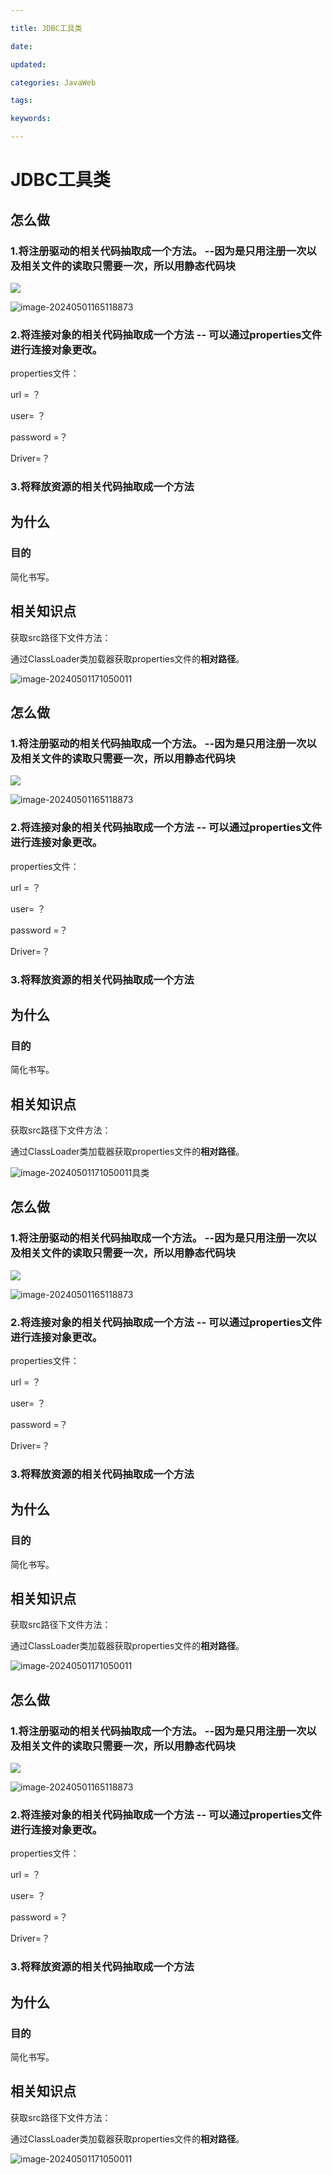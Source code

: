 ```yaml
---

title: JDBC工具类

date: 

updated: 

categories: JavaWeb

tags: 

keywords: 

---
```

# JDBC工具类

## 怎么做

### 1.将注册驱动的相关代码抽取成一个方法。 --因为是只用注册一次以及相关文件的读取只需要一次，所以用静态代码块

![](../TyporaImage/image-20240501165055692.png)

![image-20240501165118873](../TyporaImage/image-20240501165118873.png)

### 2.将连接对象的相关代码抽取成一个方法     -- 可以通过properties文件进行连接对象更改。

properties文件：

url = ？

user= ？

password =？ 

Driver=？





### 3.将释放资源的相关代码抽取成一个方法

## 为什么

### 目的

简化书写。

## 相关知识点

获取src路径下文件方法：

通过ClassLoader类加载器获取properties文件的**相对路径**。

![image-20240501171050011](../TyporaImage/image-20240501171050011.png)
## 怎么做

### 1.将注册驱动的相关代码抽取成一个方法。 --因为是只用注册一次以及相关文件的读取只需要一次，所以用静态代码块

![](../TyporaImage/image-20240501165055692.png)

![image-20240501165118873](../TyporaImage/image-20240501165118873.png)

### 2.将连接对象的相关代码抽取成一个方法     -- 可以通过properties文件进行连接对象更改。

properties文件：

url = ？

user= ？

password =？ 

Driver=？





### 3.将释放资源的相关代码抽取成一个方法

## 为什么

### 目的

简化书写。

## 相关知识点

获取src路径下文件方法：

通过ClassLoader类加载器获取properties文件的**相对路径**。

![image-20240501171050011](../TyporaImage/image-20240501171050011.png)具类

## 怎么做

### 1.将注册驱动的相关代码抽取成一个方法。 --因为是只用注册一次以及相关文件的读取只需要一次，所以用静态代码块

![](../TyporaImage/image-20240501165055692.png)

![image-20240501165118873](../TyporaImage/image-20240501165118873.png)

### 2.将连接对象的相关代码抽取成一个方法     -- 可以通过properties文件进行连接对象更改。

properties文件：

url = ？

user= ？

password =？ 

Driver=？





### 3.将释放资源的相关代码抽取成一个方法

## 为什么

### 目的

简化书写。

## 相关知识点

获取src路径下文件方法：

通过ClassLoader类加载器获取properties文件的**相对路径**。

![image-20240501171050011](../TyporaImage/image-20240501171050011.png)
## 怎么做

### 1.将注册驱动的相关代码抽取成一个方法。 --因为是只用注册一次以及相关文件的读取只需要一次，所以用静态代码块

![](../TyporaImage/image-20240501165055692.png)

![image-20240501165118873](../TyporaImage/image-20240501165118873.png)

### 2.将连接对象的相关代码抽取成一个方法     -- 可以通过properties文件进行连接对象更改。

properties文件：

url = ？

user= ？

password =？ 

Driver=？





### 3.将释放资源的相关代码抽取成一个方法

## 为什么

### 目的

简化书写。

## 相关知识点

获取src路径下文件方法：

通过ClassLoader类加载器获取properties文件的**相对路径**。

![image-20240501171050011](../TyporaImage/image-20240501171050011.png)